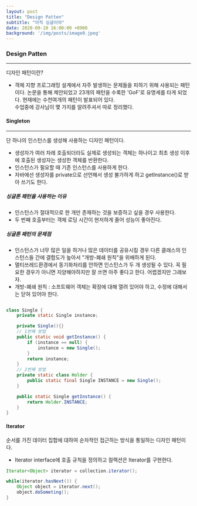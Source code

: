 ```yaml
---
layout: post
title: "Design Patten"
subtitle: "아직 싱글이야"
date: 2020-09-10 16:00:00 +0900
background: '/img/posts/image0.jpeg'
---
```


### Design Patten
---
디자인 패턴이란?
- 객체 지향 프로그래밍 설계에서 자주 발생하는 문제들을 피하기 위해 사용되는 패턴이다.
논문을 통해 제안되었고 23개의 패턴을 수록한 'GoF'로 유명세를 타게 되었다. 현재에는 수천여개의 패턴이 발표되어 있다.<br>
수업중에 강사님이 몇 가지를 알려주셔서 따로 정리했다.

#### Singleton
---
단 하나의 인스턴스를 생성해 사용하는 디자인 패턴이다.<br>
- 생성자가 여러 차례 호출되더라도 실제로 생성되는 객체는 하나이고 최초 생성 이후에 호출된 생성자는 생성한 객체를 반환한다.
- 인스턴스가 필요할 때 기존 인스턴스를 사용하게 한다.
- 자바에선 생성자를 private으로 선언해서 생성 불가하게 하고 getInstance()로 받아 쓰기도 한다.

##### 싱글톤 패턴을 사용하는 이유
- 인스턴스가 절대적으로 한 개만 존재하는 것을 보증하고 싶을 경우 사용한다.
- 두 번째 호출부터는 객체 로딩 시간이 현저하게 줄어 성능이 좋아진다.

##### 싱글톤 패턴의 문제점
- 인스턴스가 너무 많은 일을 하거나 많은 데이터를 공유시킬 경우 다른 클래스의 인스턴스들 간에 결합도가 높아서 "개방-폐쇄 원칙"을 위배하게 된다.
- 멀티쓰레드환경에서 동기화처리를 안하면 인스턴스가 두 개 생성될 수 있다.
꼭 필요한 경우가 아니면 지양해야하지만 잘 쓰면 아주 좋다고 한다. 어렵겠지만 그래보자.
 - 개방-폐쇄 원칙 : 소프트웨어 객체는 확장에 대해 열려 있어야 하고, 수정에 대해서는 닫혀 있어야 한다.

```java 

class Single {
    private static Single instance;

    private Single(){}
    // 1번째 방법
    public static void getInstance() {
        if (instance == null) {
            instance = new Single();
        }
        return instance;
    }
    // 2번째 방법
    private static class Holder {
        public static final Single INSTANCE = new Single();
    }

    public static Single getInstance() {
        return Holder.INSTANCE;
    }
}
```

#### Iterator
순서를 가진 데이터 집합에 대하여 순차적인 접근하는 방식을 통일하는 디자인 패턴이다.
- Iterator interface에 호출 규칙을 정의하고 컬렉션은 Iterator를 구현한다.

```java
Iterator<Object> iterator = collection.iterator();

while(iterator.hasNext()) {
    Object object = iterator.next();
    object.doSometing();
}